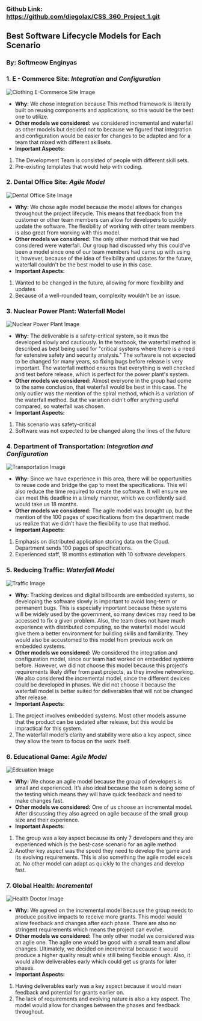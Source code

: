 ### Github Link: https://github.com/diegolax/CSS_360_Project_1.git
## Best Software Lifecycle Models for Each Scenario
### By: Softmeow Enginyas

### 1. E - Commerce Site: *Integration and Configuration*
![Clothing E-Commerce Site Image](https://t3.ftcdn.net/jpg/01/38/94/62/360_F_138946263_EtW7xPuHRJSfyl4rU2WeWmApJFYM0B84.jpg)
* **Why:** We chose integration because This method framework is literally built on reusing components and
applications, so this would be the best one to utilize.
* **Other models we considered:** we considered incremental and waterfall as other models but decided not to
because we figured that integration and configuration would be easier for changes to be adapted and for 
a team that mixed with different skillsets.
*  **Important Aspects:**
1. The Development Team is consisted of people with different skill sets.
2. Pre-existing templates that would help with coding.

### 2. Dental Office Site: *Agile Model*
![Dental Office Site Image](https://images.unsplash.com/photo-1598256989800-fe5f95da9787?fm=jpg&q=60&w=3000&ixlib=rb-4.0.3&ixid=M3wxMjA3fDB8MHxzZWFyY2h8OHx8ZGVudGFsJTIwb2ZmaWNlfGVufDB8fDB8fHww)
* **Why:** We chose agile model because the model allows for changes throughout the project 
lifecycle. This means that feedback from the customer or other team members can allow for developers
to quickly update the software. The flexibility of working with other team members is also great from working
with this model.
* **Other models we considered:** The only other method that we had considered were waterfall. Our group had discussed
why this could've been a model since one of our team members had came up with using it, however, because of the 
idea of flexibility and updates for the future, waterfall couldn't be the best model to use in this case.
* **Important Aspects:**
1. Wanted to be changed in the future, allowing for more flexibility and updates
2. Because of a well-rounded team, complexity wouldn't be an issue.

### 3. Nuclear Power Plant: Waterfall Model
![Nuclear Power Plant Image](https://plus.unsplash.com/premium_photo-1661898205432-d648667b9c76?fm=jpg&q=60&w=3000&ixlib=rb-4.0.3&ixid=M3wxMjA3fDB8MHxzZWFyY2h8MXx8bnVjbGVhciUyMHBvd2VyJTIwcGxhbnR8ZW58MHx8MHx8fDA%3D)
* **Why:** The deliverable is a safety-critical system, so it mus tbe developed slowly and cautiously. In the textbook,
the waterfall method is described as best being used for "critical systems where there is a need for extensive safety 
and security analysis." The software is not expected to be changed for many years, so fixing bugs before release is very
important. The waterfall method ensures that everything is well checked and test before release, which is perfect for
the power plant's system. 
* **Other models we considered:** Almost everyone in the group had come to the same conclusion, that waterfall would be
best in this case. The only outlier was the mention of the spiral method, which is a variation of the waterfall method. 
But the variation didn't offer anything useful compared, so waterfall was chosen.
* **Important Aspects:**
1. This scenario was safety-critical
2. Software was not expected to be changed along the lines of the future

### 4. Department of Transportation: *Integration and Configuration*
![Transportation Image](https://media.wired.com/photos/62e321fc9879dca150ec3195/3:2/w_2400,h_1600,c_limit/Case-For-Making-Public-Transportation-Free-Business-1241916450.jpg)
* **Why:** Since we have experience in this area, there will be opportunities to reuse code and bridge the gap to meet the specifications. This will also reduce the time required to create the software. It will ensure we can meet this deadline in a timely manner, which we confidently said would take us 18 months.
* **Other models we considered:** The agile model was brought up, but the mention of the 100 pages of specifications from the department made us realize that we didn’t have the flexibility to use that method.
* **Important Aspects:** 
1. Emphasis on distributed application storing data on the Cloud. Department sends 100 pages of specifications.
2. Experienced staff, 18 months estimation with 10 software developers.

### 5. Reducing Traffic: *Waterfall Model*
![Traffic Image](https://cdn.pixabay.com/photo/2019/10/03/09/39/traffic-4522805_640.jpg)
* **Why:** Tracking devices and digital billboards are embedded systems, so developing the software slowly is important to avoid long-term or permanent bugs. This is especially important because these systems will be widely used by the government, so many devices may need to be accessed to fix a given problem. Also, the team does not have much experience with distributed computing, so the waterfall model would give them a better environment for building skills and familiarity. They would also be accustomed to this model from previous work on embedded systems.
* **Other models we considered:** We considered the integration and configuration model, since our team had worked on embedded systems before. However, we did not choose this model because this project’s requirements likely differ from past projects, as they involve networking. We also considered the incremental model, since the different devices could be developed in phases. We did not choose it because the waterfall model is better suited for deliverables that will not be changed after release.
* **Important Aspects:** 
1. The project involves embedded systems. Most other models assume that the product can be updated after release, but this would be impractical for this system.
2. The waterfall model’s clarity and stability were also a key aspect, since they allow the team to focus on the work itself.

### 6. Educational Game: *Agile Model*
![Edcuation Image](https://media.istockphoto.com/id/1425235236/photo/side-view-of-youthful-african-american-schoolboy-working-in-front-of-laptop.jpg?s=612x612&w=0&k=20&c=-mIYq_YHruqvNr5DZ4GMf7BrwKNug3M3U_JwLnIxvLU=)
* **Why:** We chose an agile model because the group of developers is small and experienced. It’s also ideal because the team is doing some of the testing which means they will have quick feedback and need to make changes fast.
* **Other models we considered:** One of us choose an incremental model. After discussing they also agreed on agile because of the small group size and their experience.
* **Important Aspects:**
1. The group was a key aspect because its only 7 developers and they are experienced which is the best-case scenario for an agile method.
2. Another key aspect was the speed they need to develop the game and its evolving requirements. This is also something the agile model excels at. No other model can adapt as quickly to the changes and develop fast.

### 7. Global Health: *Incremental*
![Health Doctor Image](https://www.shutterstock.com/image-photo/medical-worker-touch-virtual-revolution-260nw-2465630553.jpg)
* **Why:** We agreed on the incremental model because the group needs to produce positive impacts to receive more grants. This model would allow feedback and changes after each phase. There are also no stringent requirements which means the project can evolve.
* **Other models we considered:** The only other model we considered was an agile one. The agile one would be good with a small team and allow changes. Ultimately, we decided on incremental because it would produce a higher quality result while still being flexible enough. Also, it would allow deliverables early which could get us grants for later phases.
* **Important Aspects:**
1. Having deliverables early was a key aspect because it would mean feedback and potential for grants earlier on.
2. The lack of requirements and evolving nature is also a key aspect. The model would allow for changes between the phases and feedback throughout.
